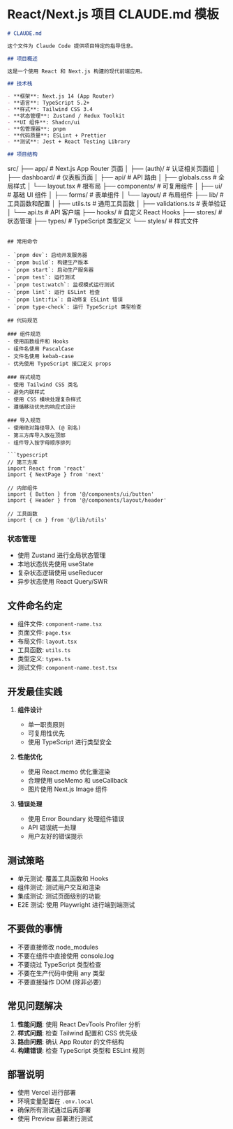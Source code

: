 # React/Next.js 项目 CLAUDE.md 模板

```markdown
# CLAUDE.md

这个文件为 Claude Code 提供项目特定的指导信息。

## 项目概述

这是一个使用 React 和 Next.js 构建的现代前端应用。

## 技术栈

- **框架**: Next.js 14 (App Router)
- **语言**: TypeScript 5.2+
- **样式**: Tailwind CSS 3.4
- **状态管理**: Zustand / Redux Toolkit
- **UI 组件**: Shadcn/ui
- **包管理器**: pnpm
- **代码质量**: ESLint + Prettier
- **测试**: Jest + React Testing Library

## 项目结构

```
src/
├── app/                 # Next.js App Router 页面
│   ├── (auth)/         # 认证相关页面组
│   ├── dashboard/      # 仪表板页面
│   ├── api/           # API 路由
│   ├── globals.css    # 全局样式
│   └── layout.tsx     # 根布局
├── components/         # 可复用组件
│   ├── ui/            # 基础 UI 组件
│   ├── forms/         # 表单组件
│   └── layout/        # 布局组件
├── lib/               # 工具函数和配置
│   ├── utils.ts       # 通用工具函数
│   ├── validations.ts # 表单验证
│   └── api.ts         # API 客户端
├── hooks/             # 自定义 React Hooks
├── stores/            # 状态管理
├── types/             # TypeScript 类型定义
└── styles/            # 样式文件
```

## 常用命令

- `pnpm dev`: 启动开发服务器
- `pnpm build`: 构建生产版本
- `pnpm start`: 启动生产服务器
- `pnpm test`: 运行测试
- `pnpm test:watch`: 监视模式运行测试
- `pnpm lint`: 运行 ESLint 检查
- `pnpm lint:fix`: 自动修复 ESLint 错误
- `pnpm type-check`: 运行 TypeScript 类型检查

## 代码规范

### 组件规范
- 使用函数组件和 Hooks
- 组件名使用 PascalCase
- 文件名使用 kebab-case
- 优先使用 TypeScript 接口定义 props

### 样式规范
- 使用 Tailwind CSS 类名
- 避免内联样式
- 使用 CSS 模块处理复杂样式
- 遵循移动优先的响应式设计

### 导入规范
- 使用绝对路径导入 (@ 别名)
- 第三方库导入放在顶部
- 组件导入按字母顺序排列

```typescript
// 第三方库
import React from 'react'
import { NextPage } from 'next'

// 内部组件
import { Button } from '@/components/ui/button'
import { Header } from '@/components/layout/header'

// 工具函数
import { cn } from '@/lib/utils'
```

### 状态管理
- 使用 Zustand 进行全局状态管理
- 本地状态优先使用 useState
- 复杂状态逻辑使用 useReducer
- 异步状态使用 React Query/SWR

## 文件命名约定

- 组件文件: `component-name.tsx`
- 页面文件: `page.tsx`
- 布局文件: `layout.tsx`
- 工具函数: `utils.ts`
- 类型定义: `types.ts`
- 测试文件: `component-name.test.tsx`

## 开发最佳实践

1. **组件设计**
   - 单一职责原则
   - 可复用性优先
   - 使用 TypeScript 进行类型安全

2. **性能优化**
   - 使用 React.memo 优化重渲染
   - 合理使用 useMemo 和 useCallback
   - 图片使用 Next.js Image 组件

3. **错误处理**
   - 使用 Error Boundary 处理组件错误
   - API 错误统一处理
   - 用户友好的错误提示

## 测试策略

- 单元测试: 覆盖工具函数和 Hooks
- 组件测试: 测试用户交互和渲染
- 集成测试: 测试页面级别的功能
- E2E 测试: 使用 Playwright 进行端到端测试

## 不要做的事情

- 不要直接修改 node_modules
- 不要在组件中直接使用 console.log
- 不要绕过 TypeScript 类型检查
- 不要在生产代码中使用 any 类型
- 不要直接操作 DOM (除非必要)

## 常见问题解决

1. **性能问题**: 使用 React DevTools Profiler 分析
2. **样式问题**: 检查 Tailwind 配置和 CSS 优先级
3. **路由问题**: 确认 App Router 的文件结构
4. **构建错误**: 检查 TypeScript 类型和 ESLint 规则

## 部署说明

- 使用 Vercel 进行部署
- 环境变量配置在 `.env.local`
- 确保所有测试通过后再部署
- 使用 Preview 部署进行测试
```